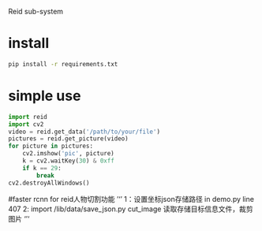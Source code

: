 Reid sub-system

# install
```bash
pip install -r requirements.txt
```

# simple use
```python
import reid
import cv2
video = reid.get_data('/path/to/your/file')
pictures = reid.get_picture(video)
for picture in pictures:
	cv2.imshow('pic', picture)
	k = cv2.waitKey(30) & 0xff
	if k == 29:
		break
cv2.destroyAllWindows()
```

#faster rcnn for reid人物切割功能
’‘’
1：设置坐标json存储路径 in  demo.py line 407
2: import /lib/data/save_json.py cut_image 读取存储目标信息文件，裁剪图片
‘’‘
